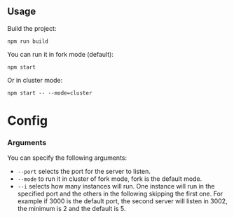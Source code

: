 ## Usage

Build the project:

    npm run build

You can run it in fork mode (default):

    npm start

Or in cluster mode:

    npm start -- --mode=cluster

# Config
### Arguments
You can specify the following arguments:

- `--port` selects the port for the server to listen.
- `--mode` to run it in cluster of fork mode, fork is the default mode.
- `--i` selects how many instances will run. One instance will run in the specified port and the others in the following skipping the first one. For example if 3000 is the default port, the second server will listen in 3002, the minimum is 2 and the default is 5.
